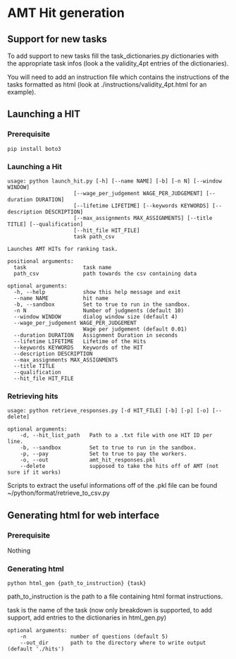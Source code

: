 # AMT Hit generation

## Support for new tasks

To add support to new tasks fill the task_dictionaries.py dictionaries with the appropriate task infos (look a the validity_4pt entries of the dictionaries).

You will need to add an instruction file which contains the instructions of the tasks formatted as html (look at ./instructions/validity_4pt.html for an example).


## Launching a HIT
### Prerequisite

```
pip install boto3
```

### Launching a Hit

```
usage: python launch_hit.py [-h] [--name NAME] [-b] [-n N] [--window WINDOW]
                     [--wage_per_judgement WAGE_PER_JUDGEMENT] [--duration DURATION]
                     [--lifetime LIFETIME] [--keywords KEYWORDS] [--description DESCRIPTION]
                     [--max_assignments MAX_ASSIGNMENTS] [--title TITLE] [--qualification]
                     [--hit_file HIT_FILE]
                     task path_csv

Launches AMT HITs for ranking task.

positional arguments:
  task                  task name
  path_csv              path towards the csv containing data

optional arguments:
  -h, --help            show this help message and exit
  --name NAME           hit name
  -b, --sandbox         Set to true to run in the sandbox.
  -n N                  Number of judgments (default 10)
  --window WINDOW       dialog window size (default 4)
  --wage_per_judgement WAGE_PER_JUDGEMENT
                        Wage per judgement (default 0.01)
  --duration DURATION   Assignment Duration in seconds
  --lifetime LIFETIME   Lifetime of the Hits
  --keywords KEYWORDS   Keywords of the HIT
  --description DESCRIPTION
  --max_assignments MAX_ASSIGNMENTS
  --title TITLE
  --qualification
  --hit_file HIT_FILE

```

### Retrieving hits
```
usage: python retrieve_responses.py [-d HIT_FILE] [-b] [-p] [-o] [--delete]

optional arguments:
    -d, --hit_list_path   Path to a .txt file with one HIT ID per line.
    -b, --sandbox         Set to true to run in the sandbox.
    -p, --pay             Set to true to pay the workers.
    -o, --out             amt_hit_responses.pkl
    --delete              supposed to take the hits off of AMT (not sure if it works)
```
Scripts to extract the useful informations off of the .pkl file can be found ~/python/format/retrieve_to_csv.py


## Generating html for web interface
### Prerequisite

Nothing

### Generating html

`python html_gen {path_to_instruction} {task}`

path_to_instruction is the path to a file containing html format instructions.

task is the name of the task (now only breakdown is supported, to add support, add entries to the dictionaries in html_gen.py)

```
optional arguments:
    -n              number of questions (default 5)
    --out_dir       path to the directory where to write output (default './hits')
```